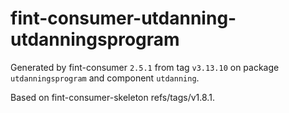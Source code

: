 # fint-consumer-utdanning-utdanningsprogram

Generated by fint-consumer `2.5.1` from tag `v3.13.10` on package `utdanningsprogram` and component `utdanning`.

Based on fint-consumer-skeleton refs/tags/v1.8.1.
